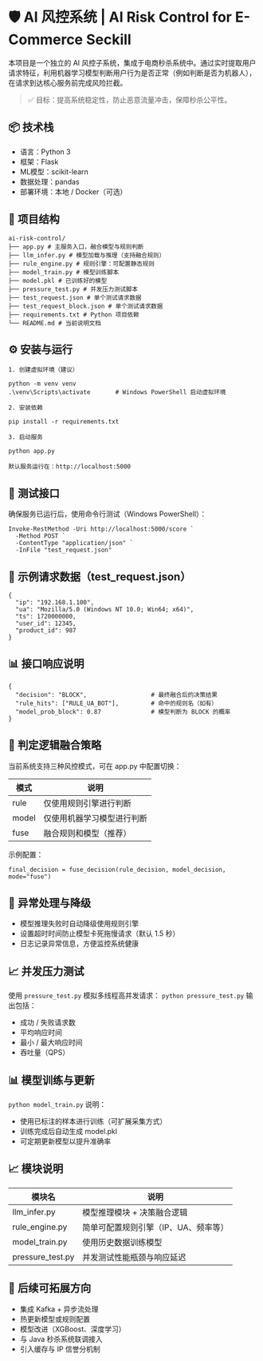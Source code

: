 # 🛡️ AI 风控系统 | AI Risk Control for E-Commerce Seckill

本项目是一个独立的 AI 风控子系统，集成于电商秒杀系统中。通过实时提取用户请求特征，利用机器学习模型判断用户行为是否正常（例如判断是否为机器人），在请求到达核心服务前完成风险拦截。

> ✅ 目标：提高系统稳定性，防止恶意流量冲击，保障秒杀公平性。

## 📦 技术栈

- 语言：Python 3
- 框架：Flask
- ML模型：scikit-learn
- 数据处理：pandas
- 部署环境：本地 / Docker（可选）

## 📁 项目结构

```
ai-risk-control/
├── app.py # 主服务入口，融合模型与规则判断
├── llm_infer.py # 模型加载与推理（支持融合规则）
├── rule_engine.py # 规则引擎：可配置静态规则
├── model_train.py # 模型训练脚本
├── model.pkl # 已训练好的模型
├── pressure_test.py # 并发压力测试脚本
├── test_request.json # 单个测试请求数据
├── test_request_block.json # 单个测试请求数据
├── requirements.txt # Python 项目依赖
└── README.md # 当前说明文档
```

## ⚙️ 安装与运行
```
1. 创建虚拟环境（建议）

python -m venv venv
.\venv\Scripts\activate       # Windows PowerShell 启动虚拟环境

2. 安装依赖

pip install -r requirements.txt

3. 启动服务

python app.py

默认服务运行在：http://localhost:5000
```

## 🧪 测试接口

确保服务已运行后，使用命令行测试（Windows PowerShell）：

```
Invoke-RestMethod -Uri http://localhost:5000/score `
  -Method POST `
  -ContentType "application/json" `
  -InFile "test_request.json"
```

## 📄 示例请求数据（test_request.json）

```
{
  "ip": "192.168.1.100",
  "ua": "Mozilla/5.0 (Windows NT 10.0; Win64; x64)",
  "ts": 1720000000,
  "user_id": 12345,
  "product_id": 987
}
```

## 📊 接口响应说明

```
{
  "decision": "BLOCK",                  # 最终融合后的决策结果
  "rule_hits": ["RULE_UA_BOT"],         # 命中的规则名（如有）
  "model_prob_block": 0.87              # 模型判断为 BLOCK 的概率
}
```

## 🧠 判定逻辑融合策略

当前系统支持三种风控模式，可在 app.py 中配置切换：

模式                | 说明
-----------------  |------------------------------------------------
rule               | 仅使用规则引擎进行判断
model              | 仅使用机器学习模型进行判断
fuse               | 融合规则和模型（推荐）
示例配置：
```
final_decision = fuse_decision(rule_decision, model_decision, mode="fuse")
```

## 🚨 异常处理与降级
- 模型推理失败时自动降级使用规则引擎
- 设置超时时间防止模型卡死拖慢请求（默认 1.5 秒）
- 日志记录异常信息，方便监控系统健康

## 📈 并发压力测试
使用 `pressure_test.py` 模拟多线程高并发请求：
`python pressure_test.py`
输出包括：
- 成功 / 失败请求数
- 平均响应时间
- 最小 / 最大响应时间
- 吞吐量（QPS）

## 📊 模型训练与更新
`python model_train.py`
说明：
- 使用已标注的样本进行训练（可扩展采集方式）
- 训练完成后自动生成 model.pkl
- 可定期更新模型以提升准确率


## 📈 模块说明

模块名               | 说明
--------------------|------------------------------------------------
llm_infer.py            | 模型推理模块 + 决策融合逻辑
rule_engine.py           | 简单可配置规则引擎（IP、UA、频率等）
model_train.py          | 使用历史数据训练模型
pressure_test.py        | 并发测试性能瓶颈与响应延迟

## 🚀 后续可拓展方向
- 集成 Kafka + 异步流处理
- 热更新模型或规则配置
- 模型改进（XGBoost、深度学习）
- 与 Java 秒杀系统联调接入
- 引入缓存与 IP 信誉分机制
